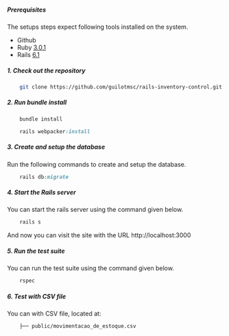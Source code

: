 ##### Prerequisites

The setups steps expect following tools installed on the system.

- Github
- Ruby [3.0.1](https://www.ruby-lang.org/en/news/2021/04/05/ruby-3-0-1-released/)
- Rails [6.1](https://github.com/rails/rails)

##### 1. Check out the repository

```bash
    git clone https://github.com/guilotmsc/rails-inventory-control.git
```

##### 2. Run bundle install

```ruby
    bundle install

    rails webpacker:install
```

##### 3. Create and setup the database

Run the following commands to create and setup the database.

```ruby
    rails db:migrate
```

##### 4. Start the Rails server

You can start the rails server using the command given below.

```ruby
    rails s
```

And now you can visit the site with the URL http://localhost:3000

##### 5. Run the test suite

You can run the test suite using the command given below.

```ruby
    rspec
```


##### 6. Test with CSV file

You can with CSV file, located at:

```bash
    ├── public/movimentacao_de_estoque.csv
```  